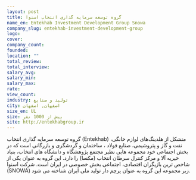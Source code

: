 ```yaml
---
layout: post
title: گروه توسعه سرمایه گذاری انتخاب اسنوا
name_en: Entekhab Investment Development Group Snowa
company_slug: entekhab-investment-development-group
logo: 
cover: 
company_count:
founded:
location: ""
total_review: 
total_interview: 
salary_avg: 
salary_min: 
salary_max: 
rate: 
view_count: 
industry: تولید و صنایع
city: اصفهان, اصفهان
size_en: UL
size: بیش از 1000 نفر
site: http://entekhabgroup.ir
---
```


گروه توسعه سرمایه گذاری انتخاب (Entekhab) متشکل از هلدینگ‌های لوازم خانگی، نفت و گاز و پتروشیمی، صنایع فولاد ، ساختمان و گردشگری و بازرگانی است که در بخش اجتماعی خود مجموعه هایی نظیر مجتمع پژوهشگاه و دانشگاه های انتخاب، بنیاد خیریه آلا و مرکز کنترل سرطان انتخاب (مکسا) را دارد. این گروه به عنوان یکی از شاخص ترین بازیگران اقتصادی، اجتماعی بخش خصوصی در ایران است. شرکت اسنوا (SNOWA) زیر مجموعه این گروه به عنوان پرچم دار تولید ملی ایران شناخته می شود.
